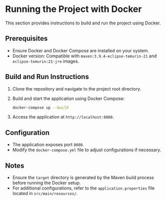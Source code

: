 # Running the Project with Docker

This section provides instructions to build and run the project using Docker.

## Prerequisites

- Ensure Docker and Docker Compose are installed on your system.
- Docker version: Compatible with `maven:3.9.4-eclipse-temurin-21` and `eclipse-temurin:21-jre` images.

## Build and Run Instructions

1. Clone the repository and navigate to the project root directory.
2. Build and start the application using Docker Compose:

   ```bash
   docker-compose up --build
   ```

3. Access the application at `http://localhost:8080`.

## Configuration

- The application exposes port `8080`.
- Modify the `docker-compose.yml` file to adjust configurations if necessary.

## Notes

- Ensure the `target` directory is generated by the Maven build process before running the Docker setup.
- For additional configurations, refer to the `application.properties` file located in `src/main/resources/`.